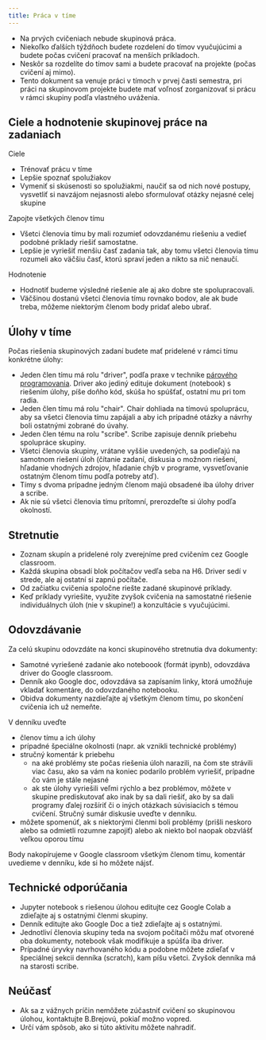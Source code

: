 ```yaml
---
title: Práca v tíme
---
```


* Na prvých cvičeniach nebude skupinová práca.
* Niekoľko ďalších týždňoch budete rozdelení do tímov vyučujúcimi a budete počas cvičení pracovať na menších príkladoch.
* Neskôr sa rozdelíte do tímov sami a budete pracovať na projekte (počas cvičení aj mimo).
* Tento dokument sa venuje práci v tímoch v prvej časti semestra, pri práci na skupinovom projekte budete mať voľnosť zorganizovať si prácu v rámci skupiny podľa vlastného uváženia.

## Ciele a hodnotenie skupinovej práce na zadaniach

Ciele

* Trénovať prácu v tíme
* Lepšie spoznať spolužiakov
* Vymeniť si skúsenosti so spolužiakmi, naučiť sa od nich nové postupy, vysvetliť si navzájom nejasnosti alebo sformulovať otázky nejasné celej skupine

Zapojte všetkých členov tímu

* Všetci členovia tímu by mali rozumieť odovzdanému riešeniu a vedieť podobné príklady riešiť samostatne.
* Lepšie je vyriešiť menšiu časť zadania tak, aby tomu všetci členovia tímu rozumeli ako väčšiu časť, ktorú spraví jeden a nikto sa nič nenaučí.

Hodnotenie

* Hodnotiť budeme výsledné riešenie ale aj ako dobre ste spolupracovali.
* Väčšinou dostanú všetci členovia tímu rovnako bodov, ale ak bude treba, môžeme niektorým členom body pridať alebo ubrať.

## Úlohy v tíme

Počas riešenia skupinových zadaní budete mať pridelené v rámci tímu konkrétne úlohy:

* Jeden člen tímu má rolu "driver", podľa praxe v technike [párového programovania](https://en.wikipedia.org/wiki/Pair_programming). Driver ako jediný edituje dokument (notebook) s riešením úlohy, píše doňho kód, skúša ho spúšťať, ostatní mu pri tom radia.
* Jeden člen tímu má rolu "chair". Chair dohliada na tímovú spoluprácu, aby sa všetci členovia tímu zapájali a aby ich prípadné otázky a návrhy boli ostatnými zobrané do úvahy.
* Jeden člen tému na rolu "scribe". Scribe zapisuje denník priebehu spolupráce skupiny.
* Všetci členovia skupiny, vrátane vyššie uvedených, sa podieľajú na samotnom riešení úloh (čítanie zadaní, diskusia o možnom riešení, hľadanie vhodných zdrojov, hľadanie chýb v programe, vysvetľovanie ostatným členom tímu podľa potreby atď).
* Tímy s dvoma prípadne jedným členom majú obsadené iba úlohy driver a scribe. 
* Ak nie sú všetci členovia tímu prítomní, prerozdeľte si úlohy podľa okolností.

## Stretnutie

<!-- * V prípade online cvičení má každá skupina má vytvorený kanál v MS Teams, na ktorom si počas cvičení spraví stretnutie (skupinový videohovor). -->
* Zoznam skupín a pridelené roly zverejníme pred cvičením cez Google classroom.
* Každá skupina obsadí blok počítačov vedľa seba na H6. Driver sedí v strede, ale aj ostatní si zapnú počítače.
* Od začiatku cvičenia spoločne riešte zadané skupinové príklady.
* Keď príklady vyriešite, využite zvyšok cvičenia na samostatné riešenie individuálnych úloh (nie v skupine!) a konzultácie s vyučujúcimi. 
<!-- * Ku stretnutiu skupín sa občas pripoja vyučujúci, budú pozorovať vašu činnosť a odpovedať vaše otázky. -->

## Odovzdávanie

Za celú skupinu odovzdáte na konci skupinového stretnutia dva dokumenty:

* Samotné vyriešené zadanie ako noteboook (formát ipynb), odovzdáva driver do Google classroom.
* Denník ako Google doc, odovzdáva sa zapísaním linky, ktorá umožňuje vkladať komentáre, do odovzdaného notebooku.
* Obidva dokumenty nazdieľajte aj všetkým členom tímu, po skončení cvičenia ich už nemeňte.

V denníku uveďte

* členov tímu a ich úlohy 
* prípadné špeciálne okolnosti (napr. ak vznikli technické problémy)
* stručný komentár k priebehu
  * na aké problémy ste počas riešenia úloh narazili, na čom ste strávili viac času, ako sa vám na koniec podarilo problém vyriešiť, prípadne čo vám je stále nejasné
  * ak ste úlohy vyriešili veľmi rýchlo a bez problémov, môžete v skupine prediskutovať ako inak by sa dali riešiť, ako by sa dali programy ďalej rozšíriť či o iných otázkach súvisiacich s témou cvičení. Stručný sumár diskusie uveďte v denníku.
* môžete spomenúť, ak s niektorými členmi boli problémy (prišli neskoro alebo sa odmietli rozumne zapojiť) alebo ak niekto bol naopak obzvlášť veľkou oporou tímu

Body nakopírujeme v Google classroom všetkým členom tímu, komentár uvedieme v denníku, kde si ho môžete nájsť.

## Technické odporúčania

* Jupyter notebook s riešenou úlohou editujte cez Google Colab a zdieľajte aj s ostatnými členmi skupiny.
* Denník editujte ako Google Doc a tiež zdieľajte aj s ostatnými.
* Jednotliví členovia skupiny teda na svojom počítači môžu mať otvorené oba dokumenty, notebook však modifikuje a spúšťa iba driver.
* Prípadné úryvky navrhovaného kódu a podobne môžete zdieľať v špeciálnej sekcii denníka (scratch), kam píšu všetci. Zvyšok denníka má na starosti scribe.
<!-- * Počas online stretnutia by ste mali mať zapnuté mikrofóny a ak to kvalita pripojenia dovolí, aj kamery. Podľa potreby využívajte diskusiu stretnutia a zdieľanie obrazovky. -->
<!-- * Ak máte otázku, s ktorou si neviete poradiť, môžete sa spýtať vyučujúcich počas ich návštevy alebo im písať cez MS Teams. -->

## Neúčasť

* Ak sa z vážnych príčin nemôžete zúčastniť cvičení so skupinovou úlohou, kontaktujte B.Brejovú, pokiaľ možno vopred.
* Určí vám spôsob, ako si túto aktivitu môžete nahradiť.
